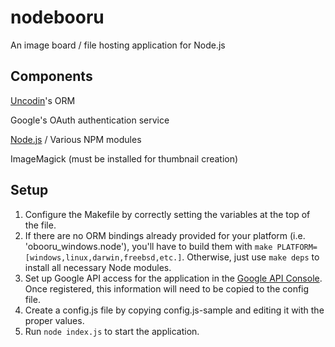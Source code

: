 nodebooru
=========
An image board / file hosting application for Node.js

Components
-----
[Uncodin](http://uncod.in)'s ORM

Google's OAuth authentication service

[Node.js](http://nodejs.org) / Various NPM modules

ImageMagick (must be installed for thumbnail creation)

Setup
-----
1. Configure the Makefile by correctly setting the variables at the top of the file. 
2. If there are no ORM bindings already provided for your platform (i.e. 'obooru_windows.node'), you'll have to build them with ```make PLATFORM=[windows,linux,darwin,freebsd,etc.]```. Otherwise, just use ```make deps``` to install all necessary Node modules.
3. Set up Google API access for the application in the [Google API Console](https://code.google.com/apis/console#access). Once registered, this information will need to be copied to the config file.
4. Create a config.js file by copying config.js-sample and editing it with the proper values.
5. Run ```node index.js``` to start the application.
